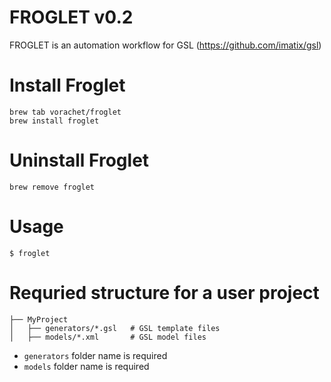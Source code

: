 # FROGLET v0.2

FROGLET is an automation workflow for GSL (https://github.com/imatix/gsl)


# Install Froglet 

```
brew tab vorachet/froglet
brew install froglet
```

# Uninstall Froglet 

```
brew remove froglet
```

# Usage

```
$ froglet
```

# Requried structure for a user project

```
├── MyProject
│   ├── generators/*.gsl   # GSL template files
│   ├── models/*.xml       # GSL model files
```

* ```generators``` folder name is required
* ```models``` folder name is required 

